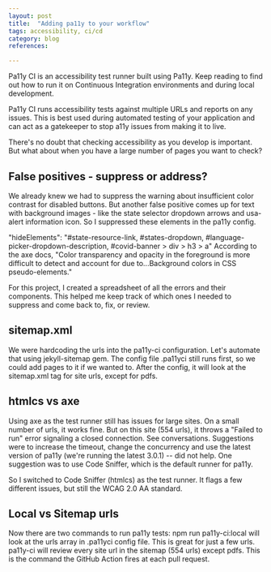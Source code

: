 ```yaml
---
layout: post
title:  "Adding pa11y to your workflow"
tags: accessibility, ci/cd
category: blog
references:

---
```


Pa11y CI is an accessibility test runner built using Pa11y. Keep reading to find out how to run it on Continuous Integration environments and during local development.

Pa11y CI runs accessibility tests against multiple URLs and reports on any issues. This is best used during automated testing of your application and can act as a gatekeeper to stop a11y issues from making it to live.

There's no doubt that checking accessibility as you develop is important. But what about when you have a large number of pages you want to check?

## False positives - suppress or address?

We already knew we had to suppress the warning about insufficient color contrast for disabled buttons. But another false positive comes up for text with background images - like the state selector dropdown arrows and usa-alert information icon. So I suppressed these elements in the pa11y config.

"hideElements": "#state-resource-link, #states-dropdown, #language-picker-dropdown-description, #covid-banner > div > h3 > a"
According to the axe docs, "Color transparency and opacity in the foreground is more difficult to detect and account for due to...Background colors in CSS pseudo-elements."

For this project, I created a spreadsheet of all the errors and their components. This helped me keep track of which ones I needed to suppress and come back to, fix, or review.

## sitemap.xml

We were hardcoding the urls into the pa11y-ci configuration. Let's automate that using jekyll-sitemap gem. The config file .pa11yci still runs first, so we could add pages to it if we wanted to. After the config, it will look at the sitemap.xml tag for site urls, except for pdfs.

## htmlcs vs axe

Using axe as the test runner still has issues for large sites. On a small number of urls, it works fine. But on this site (554 urls), it throws a "Failed to run" error signaling a closed connection. See conversations. Suggestions were to increase the timeout, change the concurrency and use the latest version of pa11y (we're running the latest 3.0.1) -- did not help. One suggestion was to use Code Sniffer, which is the default runner for pa11y.

So I switched to Code Sniffer (htmlcs) as the test runner. It flags a few different issues, but still the WCAG 2.0 AA standard.

## Local vs Sitemap urls

Now there are two commands to run pa11y tests:
npm run pa11y-ci:local will look at the urls array in .pa11yci config file. This is great for just a few urls.
pa11y-ci will review every site url in the sitemap (554 urls) except pdfs. This is the command the GitHub Action fires at each pull request.
